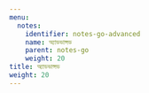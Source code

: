 ```yaml
---
menu:
  notes:
    identifier: notes-go-advanced
    name: অ্যাডভান্সড
    parent: notes-go
    weight: 20
title: অ্যাডভান্সড
weight: 20
---
```

